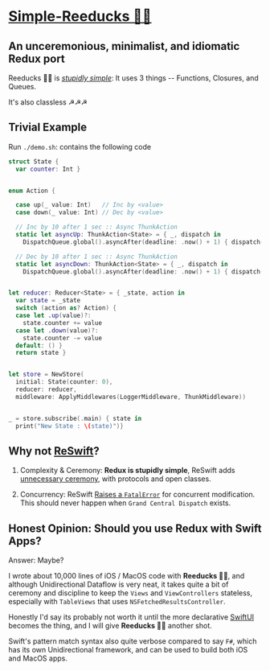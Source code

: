 # [Simple-Reeducks 🦆🦆](https://ms-jpq.github.io/simple-reeducks/)

## An unceremonious, minimalist, and idiomatic Redux port

Reeducks 🦆🦆 is *[stupidly simple](https://github.com/crymetothemoon/simple-reeducks/blob/master/core/simple-redux.swift)*: It uses 3 things -- Functions, Closures, and Queues.

It's also classless ☭☭☭

## Trivial Example

Run `./demo.sh`: contains the following code

```swift
struct State {
  var counter: Int }


enum Action {

  case up(_ value: Int)   // Inc by <value>
  case down(_ value: Int) // Dec by <value>

  // Inc by 10 after 1 sec :: Async ThunkAction
  static let asyncUp: ThunkAction<State> = { _, dispatch in
    DispatchQueue.global().asyncAfter(deadline: .now() + 1) { dispatch(Action.up(10)) }}

  // Dec by 10 after 1 sec :: Async ThunkAction
  static let asyncDown: ThunkAction<State> = { _, dispatch in
    DispatchQueue.global().asyncAfter(deadline: .now() + 1) { dispatch(Action.down(10)) }}}


let reducer: Reducer<State> = { _state, action in
  var state = _state
  switch (action as? Action) {
  case let .up(value)?:
    state.counter += value
  case let .down(value)?:
    state.counter -= value
  default: () }
  return state }


let store = NewStore(
  initial: State(counter: 0),
  reducer: reducer,
  middleware: ApplyMiddlewares(LoggerMiddleware, ThunkMiddleware))


_ = store.subscribe(.main) { state in
  print("New State : \(state)")}
```

## Why not [ReSwift](https://github.com/ReSwift/ReSwift)?

1. Complexity & Ceremony: **Redux is stupidly simple**, ReSwift adds [unnecessary ceremony](https://github.com/ReSwift/ReSwift/tree/master/ReSwift/CoreTypes), with protocols and open classes.

2. Concurrency: ReSwift [Raises a `FatalError`](https://github.com/ReSwift/ReSwift/blob/master/ReSwift/CoreTypes/Store.swift) for concurrent modification. This should never happen when `Grand Central Dispatch` exists.

## Honest Opinion: Should you use Redux with Swift Apps?

Answer: Maybe?

I wrote about 10,000 lines of iOS / MacOS code with **Reeducks 🦆🦆**, and although Unidirectional Dataflow is very neat, it takes quite a bit of ceremony and discipline to keep the `Views` and `ViewControllers` stateless, especially with `TableViews` that uses `NSFetchedResultsController`.

Honestly I'd say its probably not worth it until the more declarative [SwiftUI](https://developer.apple.com/xcode/swiftui/) becomes the thing, and I will give **Reeducks 🦆🦆** another shot.

Swift's pattern match syntax also quite verbose compared to say `F#`, which has its own Unidirectional framework, and can be used to build both iOS and MacOS apps.
